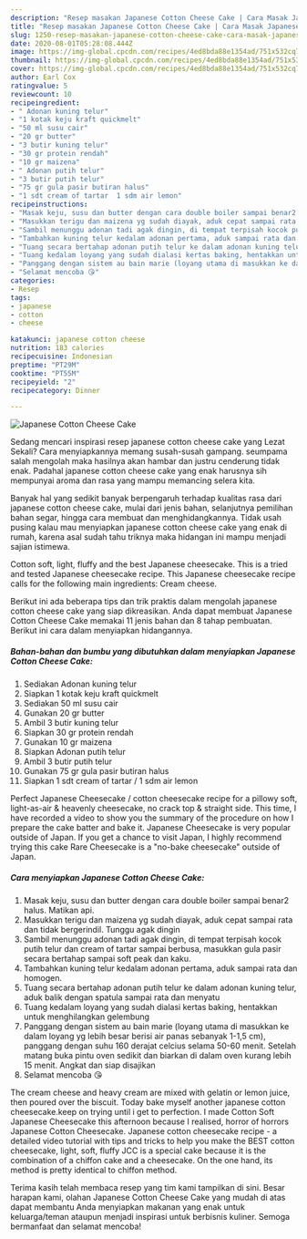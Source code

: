 ```yaml
---
description: "Resep masakan Japanese Cotton Cheese Cake | Cara Masak Japanese Cotton Cheese Cake Yang Paling Enak"
title: "Resep masakan Japanese Cotton Cheese Cake | Cara Masak Japanese Cotton Cheese Cake Yang Paling Enak"
slug: 1250-resep-masakan-japanese-cotton-cheese-cake-cara-masak-japanese-cotton-cheese-cake-yang-paling-enak
date: 2020-08-01T05:28:08.444Z
image: https://img-global.cpcdn.com/recipes/4ed8bda88e1354ad/751x532cq70/japanese-cotton-cheese-cake-foto-resep-utama.jpg
thumbnail: https://img-global.cpcdn.com/recipes/4ed8bda88e1354ad/751x532cq70/japanese-cotton-cheese-cake-foto-resep-utama.jpg
cover: https://img-global.cpcdn.com/recipes/4ed8bda88e1354ad/751x532cq70/japanese-cotton-cheese-cake-foto-resep-utama.jpg
author: Earl Cox
ratingvalue: 5
reviewcount: 10
recipeingredient:
- " Adonan kuning telur"
- "1 kotak keju kraft quickmelt"
- "50 ml susu cair"
- "20 gr butter"
- "3 butir kuning telur"
- "30 gr protein rendah"
- "10 gr maizena"
- " Adonan putih telur"
- "3 butir putih telur"
- "75 gr gula pasir butiran halus"
- "1 sdt cream of tartar  1 sdm air lemon"
recipeinstructions:
- "Masak keju, susu dan butter dengan cara double boiler sampai benar2 halus. Matikan api."
- "Masukkan terigu dan maizena yg sudah diayak, aduk cepat sampai rata dan tidak bergerindil. Tunggu agak dingin"
- "Sambil menunggu adonan tadi agak dingin, di tempat terpisah kocok putih telur dan cream of tartar sampai berbusa, masukkan gula pasir secara bertahap sampai soft peak dan kaku."
- "Tambahkan kuning telur kedalam adonan pertama, aduk sampai rata dan homogen."
- "Tuang secara bertahap adonan putih telur ke dalam adonan kuning telur, aduk balik dengan spatula sampai rata dan menyatu"
- "Tuang kedalam loyang yang sudah dialasi kertas baking, hentakkan untuk menghilangkan gelembung"
- "Panggang dengan sistem au bain marie (loyang utama di masukkan ke dalam loyang yg lebih besar berisi air panas sebanyak 1-1,5 cm), panggang dengan suhu 160 derajat celcius selama 50-60 menit. Setelah matang buka pintu oven sedikit dan biarkan di dalam oven kurang lebih 15 menit. Angkat dan siap disajikan"
- "Selamat mencoba 😘"
categories:
- Resep
tags:
- japanese
- cotton
- cheese

katakunci: japanese cotton cheese 
nutrition: 183 calories
recipecuisine: Indonesian
preptime: "PT29M"
cooktime: "PT55M"
recipeyield: "2"
recipecategory: Dinner

---
```



![Japanese Cotton Cheese Cake](https://img-global.cpcdn.com/recipes/4ed8bda88e1354ad/751x532cq70/japanese-cotton-cheese-cake-foto-resep-utama.jpg)

Sedang mencari inspirasi resep japanese cotton cheese cake yang Lezat Sekali? Cara menyiapkannya memang susah-susah gampang. seumpama salah mengolah maka hasilnya akan hambar dan justru cenderung tidak enak. Padahal japanese cotton cheese cake yang enak harusnya sih mempunyai aroma dan rasa yang mampu memancing selera kita.

Banyak hal yang sedikit banyak berpengaruh terhadap kualitas rasa dari japanese cotton cheese cake, mulai dari jenis bahan, selanjutnya pemilihan bahan segar, hingga cara membuat dan menghidangkannya. Tidak usah pusing kalau mau menyiapkan japanese cotton cheese cake yang enak di rumah, karena asal sudah tahu triknya maka hidangan ini mampu menjadi sajian istimewa.

Cotton soft, light, fluffy and the best Japanese cheesecake. This is a tried and tested Japanese cheesecake recipe. This Japanese cheesecake recipe calls for the following main ingredients: Cream cheese.


Berikut ini ada beberapa tips dan trik praktis dalam mengolah japanese cotton cheese cake yang siap dikreasikan. Anda dapat membuat Japanese Cotton Cheese Cake memakai 11 jenis bahan dan 8 tahap pembuatan. Berikut ini cara dalam menyiapkan hidangannya.

<!--inarticleads1-->

##### Bahan-bahan dan bumbu yang dibutuhkan dalam menyiapkan Japanese Cotton Cheese Cake:

1. Sediakan  Adonan kuning telur
1. Siapkan 1 kotak keju kraft quickmelt
1. Sediakan 50 ml susu cair
1. Gunakan 20 gr butter
1. Ambil 3 butir kuning telur
1. Siapkan 30 gr protein rendah
1. Gunakan 10 gr maizena
1. Siapkan  Adonan putih telur
1. Ambil 3 butir putih telur
1. Gunakan 75 gr gula pasir butiran halus
1. Siapkan 1 sdt cream of tartar / 1 sdm air lemon


Perfect Japanese Cheesecake / cotton cheesecake recipe for a pillowy soft, light-as-air &amp; heavenly cheesecake, no crack top &amp; straight side. This time, I have recorded a video to show you the summary of the procedure on how I prepare the cake batter and bake it. Japanese Cheesecake is very popular outside of Japan. If you get a chance to visit Japan, I highly recommend trying this cake Rare Cheesecake is a &#34;no-bake cheesecake&#34; outside of Japan. 

<!--inarticleads2-->

##### Cara menyiapkan Japanese Cotton Cheese Cake:

1. Masak keju, susu dan butter dengan cara double boiler sampai benar2 halus. Matikan api.
1. Masukkan terigu dan maizena yg sudah diayak, aduk cepat sampai rata dan tidak bergerindil. Tunggu agak dingin
1. Sambil menunggu adonan tadi agak dingin, di tempat terpisah kocok putih telur dan cream of tartar sampai berbusa, masukkan gula pasir secara bertahap sampai soft peak dan kaku.
1. Tambahkan kuning telur kedalam adonan pertama, aduk sampai rata dan homogen.
1. Tuang secara bertahap adonan putih telur ke dalam adonan kuning telur, aduk balik dengan spatula sampai rata dan menyatu
1. Tuang kedalam loyang yang sudah dialasi kertas baking, hentakkan untuk menghilangkan gelembung
1. Panggang dengan sistem au bain marie (loyang utama di masukkan ke dalam loyang yg lebih besar berisi air panas sebanyak 1-1,5 cm), panggang dengan suhu 160 derajat celcius selama 50-60 menit. Setelah matang buka pintu oven sedikit dan biarkan di dalam oven kurang lebih 15 menit. Angkat dan siap disajikan
1. Selamat mencoba 😘


The cream cheese and heavy cream are mixed with gelatin or lemon juice, then poured over the biscuit. Today bake myself another japanese cotton cheesecake.keep on trying until i get to perfection. I made Cotton Soft Japanese Cheesecake this afternoon because I realised, horror of horrors Japanese Cotton Cheesecake. Japanese cotton cheesecake recipe - a detailed video tutorial with tips and tricks to help you make the BEST cotton cheesecake, light, soft, fluffy JCC is a special cake because it is the combination of a chiffon cake and a cheesecake. On the one hand, its method is pretty identical to chiffon method. 

Terima kasih telah membaca resep yang tim kami tampilkan di sini. Besar harapan kami, olahan Japanese Cotton Cheese Cake yang mudah di atas dapat membantu Anda menyiapkan makanan yang enak untuk keluarga/teman ataupun menjadi inspirasi untuk berbisnis kuliner. Semoga bermanfaat dan selamat mencoba!
